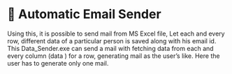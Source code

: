 # 	Automatic Email Sender
Using this, it is possible to send mail from MS Excel file, Let each and every row, different data of a particular person is saved along with his email id. This Data_Sender.exe can send a mail with fetching data from each and every column (data ) for a row, generating mail as the user’s like. Here the user has to generate only one mail.

